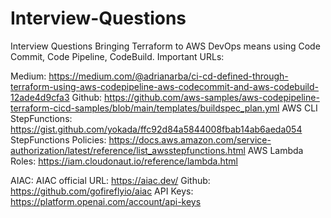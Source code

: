 # Interview-Questions
Interview Questions
Bringing Terraform to AWS DevOps means using Code Commit, Code Pipeline, CodeBuild. Important URLs:

Medium: https://medium.com/@adrianarba/ci-cd-defined-through-terraform-using-aws-codepipeline-aws-codecommit-and-aws-codebuild-12ade4d9cfa3
Github: https://github.com/aws-samples/aws-codepipeline-terraform-cicd-samples/blob/main/templates/buildspec_plan.yml
AWS CLI StepFunctions: https://gist.github.com/yokada/ffc92d84a5844008fbab14ab6aeda054
StepFunctions Policies: https://docs.aws.amazon.com/service-authorization/latest/reference/list_awsstepfunctions.html
AWS Lambda Roles: https://iam.cloudonaut.io/reference/lambda.html

AIAC: 
AIAC official URL: https://aiac.dev/
Github: https://github.com/gofireflyio/aiac
API Keys: https://platform.openai.com/account/api-keys
